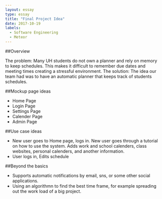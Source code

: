```yaml
---
layout: essay
type: essay
title: "Final Project Idea"
date: 2017-10-19
labels:
  - Software Engineering
  - Meteor
---
```


##Overview 

The problem: Many UH students do not own a planner and rely on memory to keep schedules. This makes it difficult to remember due dates and meeting times creating a stressful environment.
The solution: The idea our team had was to have an automatic planner that keeps track of students schedules. 

##Mockup page ideas

* Home Page
* Login Page
* Settings Page
* Calender Page
* Admin Page

##Use case ideas

* New user goes to Home page, logs in. New user goes through a tutorial on how to use the system. Adds work and school calenders, class websites, personal calenders, and another information.
* User logs in, Edits schedule

##Beyond the basics

* Supports automatic notifications by email, sns, or some other social applications.
* Using an algorithmn to find the best time frame, for example spreading out the work load of a big project.
